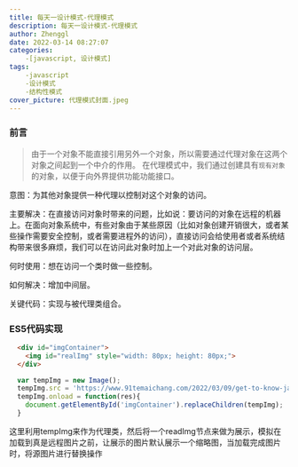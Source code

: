 ```yaml
---
title: 每天一设计模式-代理模式
description: 每天一设计模式-代理模式
author: Zhenggl
date: 2022-03-14 08:27:07
categories:
    -[javascript, 设计模式]
tags:
    -javascript
    -设计模式
    -结构性模式
cover_picture: 代理模式封面.jpeg
---
```


### 前言
> 由于一个对象不能直接引用另外一个对象，所以需要通过代理对象在这两个对象之间起到一个中介的作用。
> 在代理模式中，我们通过创建具有`现有对象`的对象，以便于向外界提供功能功能接口。

意图：为其他对象提供一种代理以控制对这个对象的访问。

主要解决：在直接访问对象时带来的问题，比如说：要访问的对象在远程的机器上。在面向对象系统中，有些对象由于某些原因（比如对象创建开销很大，或者某些操作需要安全控制，或者需要进程外的访问），直接访问会给使用者或者系统结构带来很多麻烦，我们可以在访问此对象时加上一个对此对象的访问层。

何时使用：想在访问一个类时做一些控制。

如何解决：增加中间层。

关键代码：实现与被代理类组合。


### ES5代码实现
```html
  <div id="imgContainer">
    <img id="realImg" style="width: 80px; height: 80px;">
  </div>
```
```javascript
  var tempImg = new Image();
  tempImg.src = 'https://www.91temaichang.com/2022/03/09/get-to-know-javascript-prototypes/%E5%8E%9F%E5%9E%8B%E5%B0%81%E9%9D%A2.jpeg';
  tempImg.onload = function(res){
    document.getElementById('imgContainer').replaceChildren(tempImg);
  }
```
这里利用tempImg来作为代理类，然后将一个readImg节点来做为展示，模拟在加载到真是远程图片之前，让展示的图片默认展示一个缩略图，当加载完成图片时，将源图片进行替换操作
